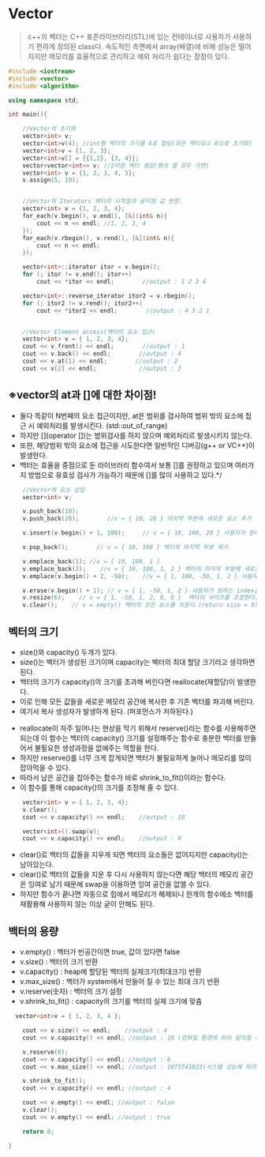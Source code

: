# Vector

> c++의 벡터는 C++ 표준라이브러리(STL)에 있는 컨테이너로 사용자가 사용하기 편하게 정의된 class다. 
> 속도적인 측면에서 array(배열)에 비해 성능은 떨어지지만 메모리를 효율적으로 관리하고 예외 처리가 쉽다는 장점이 있다.

```c++
#include <iostream>
#include <vector>
#include <algorithm>

using namespace std;

int main(){

    //Vector의 초기화
    vector<int> v;
    vector<int>v(4); //int형 벡터의 크기를 4로 할당(모든 백터요소 0으로 초기화)
    vector<int>v = {1, 2, 3};
    vector<int>v[] = {{1,2}, {3, 4}};
    vector<vector<int>> v; //2아춴 백터 생성(행과 열 모두 가변)
    vector<int> v = {1, 2, 3, 4, 5};
    v.assign(5, 10);


    //Vector의 Iterators 백터의 시작점과 끝지점 값 반환.
    vector<int> v = {1, 2, 3, 4};
    for_each(v.begin(), v.end(), [&](int& n){
        cout << n << endl; //1, 2, 3, 4
    });
    for_each(v.rbegin(), v.rend(), [&](int& n){
        cout << n << endl;
    });

    vector<int>::iterator itor = v.begin();
    for (; itor != v.end(); itor++)
        cout << *itor << endl;        //output : 1 2 3 4

    vector<int>::reverse_iterator itor2 = v.rbegin();
    for (; itor2 != v.rend(); itor2++)
        cout << *itor2 << endl;        //output : 4 3 2 1


    //Vector Element access(백터의 요소 접근)
    vector<int> v = { 1, 2, 3, 4};
    cout << v.front() << endl;        //output : 1
    cout << v.back() << endl;        //output : 4
    cout << v.at(1) << endl;        //output : 2
    cout << v[2] << endl;            //output : 3​
```



## ※vector의 at과 []에 대한 차이점!
- 둘다 똑같이 N번째의 요소 접근이지만, at은 범위를 검사하여 범위 밖의 요소에 접근 시 예외처리를 발생시킨다. (std::out_of_range)
- 하지만 [](operator [])는 범위검사를 하지 않으며 예외처리르 발생시키지 않는다. 
- 또한, 해당범위 밖의 요소에 접근을 시도한다면 일반적인 디버깅(g++ or VC++)이 발생한다.
- 백터는 효율을 중점으로 둔 라이브러리 함수여서 보통 []를 권장하고 있으며 여러가지 방법으로 유효성 검사가 가능하기 때문에 []를 많이 사용하고 있다.*/

```c++
    //Vector에 요소 삽입
    vector<int> v;

    v.push_back(10);
    v.push_back(20);        //v = { 10, 20 } 마지막 부분에 새로운 요소 추가

    v.insert(v.begin() + 1, 100);     // v = { 10, 100, 20 } 사용자가 원하는 위치에 요소 삽입

    v.pop_back();        // v = { 10, 100 } 벡터의 마지막 부분 제거

    v.emplace_back(1); //v = { 10, 100, 1 } 
    v.emplace_back(2);    //v = { 10, 100, 1, 2 } 백터의 마지막 부분에 새로운 요소 추가(move로 인해 복사생성자 X) 
    v.emplace(v.begin() + 2, -50);    //v = { 1, 100, -50, 1, 2 } 사용자가 원하는 위치에 요소 삽입(move로 인해 복사생성자 X) 

    v.erase(v.begin() + 1); // v = { 1, -50, 1, 2 } 사용자가 원하는 index값의 요소를 지운다.
    v.resize(6);    // v = { 1, -50, 1, 2, 0, 0 }  백터의 사이즈를 조정한다.(범위 초과시 0으로 초기화) 
    v.clear();    // v = empty() 백터의 모든 요소를 지운다.(return size = 0)
```

## 벡터의 크기 
- size()와 capacity() 두개가 있다.
- size()는 벡터가 생성된 크기이며 capacity는 벡터의 최대 할당 크기라고 생각하면 된다.
- 백터의 크기가 capacity()의 크기를 초과해 버린다면 reallocate(재할당)이 발생한다.
- 이로 인해 모든 값들을 새로운 메모리 공간에 복사한 후 기존 벡터를 파괴해 버린다.
- 여기서 복사 생성자가 발생하게 된다. (퍼포먼스가 저하된다.)

+ reallocate이 자주 일어나는 현상을 막기 위해서 reserve()라는 함수를 사용해주면 되는데 이 함수는 백터의 capacity() 크기를 설정해주는 함수로 충분한 백터를 만들어서 불필요한 생성과정을 없애주는 역할을 한다.
+ 하지만 reserve()를 너무 크게 잡게되면 백터가 불필요하게 늘어나 메모리를 많이 잡아먹을 수 있다.
+ 따라서 남은 공간을 잡아주는 함수가 바로 shrink_to_fit()이라는 함수다.
+ 이 함수를 통해 capacity()의 크기를 조정해 줄 수 있다.

```c++
    vector<int> v = { 1, 2, 3, 4};
    v.clear();
    cout << v.capacity() << endl;    //output : 10

    vector<int>().swap(v);
    cout << v.capacity() << endl;    //output : 0​
```
+ clear()로 백터의 값들을 지우게 되면 백터의 요소들은 없어지지만 capacity()는 남아있는다.
+ clear()로 백터의 값들을 지운 후 다시 사용하지 않는다면 해당 백터의 메모리 공간은 잉여로 남기 때문에 swap을 이용하면 잉여 공간을 없앨 수 있다.
+ 하지만 함수가 끝나면 자동으로 힙에서 메모리가 해제되니 한개의 함수에소 백터를 재활용해 사용하지 않는 이상 굳이 안해도 된다.


## 백터의 용량
- v.empty() : 백터가 빈공간이면 true, 값이 있다면 false 
- v.size() : 백터의 크기 반환 
- v.capacity() : heap에 할당된 백터의 실제크기(최대크기) 반환 
- v.max_size() : 백터가 system에서 만들어 질 수 있는 최대 크기 반환 
- v.reserve(숫자) : 백터의 크기 설정 
- v.shrink_to_fit() : capacity의 크기를 백터의 실제 크기에 맞춤 
    

```c++
  vector<int>v = { 1, 2, 3, 4 };

    cout << v.size() << endl;    //output : 4
    cout << v.capacity() << endl; //output : 10 (컴파일 환경에 따라 달라질 수 있음)

    v.reserve(6);
    cout << v.capacity() << endl; //output : 6
    cout << v.max_size() << endl; //output : 1073741823(시스템 성능에 따라 달라질 수 있음)

    v.shrink_to_fit();
    cout << v.capacity() << endl; //output : 4

    cout << v.empty() << endl; //output : false
    v.clear();
    cout << v.empty() << endl; //output : true​

    return 0;

}
```
